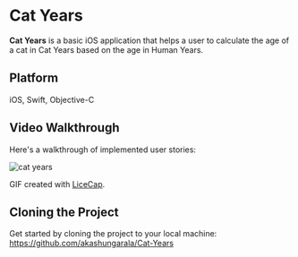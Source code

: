 # Cat Years

**Cat Years** is a basic iOS application that helps a user to calculate the age of a cat in Cat Years based on the age in Human Years.

## Platform

iOS, Swift, Objective-C

## Video Walkthrough 

Here's a walkthrough of implemented user stories:

![cat years](https://cloud.githubusercontent.com/assets/7720015/19255537/118272dc-8f2d-11e6-8811-2ae2c0ea6fe8.gif)

GIF created with [LiceCap](http://www.cockos.com/licecap/).

## Cloning the Project

Get started by cloning the project to your local machine: https://github.com/akashungarala/Cat-Years
